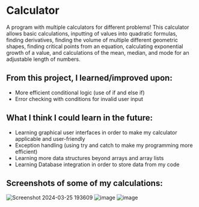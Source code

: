 # Calculator
A program with multiple calculators for different problems!
This calculator allows basic calculations, inputting of values into quadratic formulas, finding derivatives, finding the volume of multiple different geometric shapes, finding critical points from an equation, calculating exponential growth of a value, and calculations of the mean, median, and mode for an adjustable length of numbers.

From this project, I learned/improved upon:
------------------------------------------
- More efficient conditional logic (use of if and else if)
- Error checking with conditions for invalid user input

What I think I could learn in the future:
-----------------------------------------
- Learning graphical user interfaces in order to make my calculator applicable and user-friendly
- Exception handling (using try and catch to make my programming more efficient)
- Learning more data structures beyond arrays and array lists
- Learning Database integration in order to store data from my code

Screenshots of some of my calculations:
--------------------------------------
![Screenshot 2024-03-25 193609](https://github.com/WOlsen24/Calculator/assets/164887396/917779b0-9642-4500-ba67-81a0ce75cde7)
![image](https://github.com/WOlsen24/Calculator/assets/164887396/e73f61b9-49cd-41b0-addf-fb2e34c0087f)
![image](https://github.com/WOlsen24/Calculator/assets/164887396/9aef29eb-bcaf-409c-b2b3-9ce64877e8e8)
